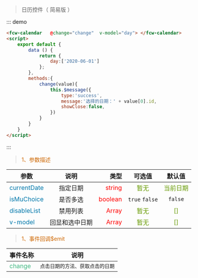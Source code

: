 
> 日历控件（ 简易版 ）

<div class="demo-block">
    <fcw-calendar   @change="change"  v-model="day"> </fcw-calendar>
    <script>
        export default {
            data () {
                return {
                    day:[]
                };
            },
            created(){
                let date = new Date();
                let m = (date.getMonth() + 1).length === 2?(date.getMonth() + 1): '0' + (date.getMonth() + 1);
                let d = (date.getDate()).toString().length === 2?date.getDate(): '0' + date.getDate();
                let day = date.getFullYear() + "-"+ m + "-" + d;
                this.day = [ day ];
            },
            methods:{
                change(value){
                    this.$message({
                        type:'success',
                        message:'选择的日期：' + value[0].id,
                        showClose:false,
                    })
                }
            }
        }
    </script>
</div>

::: demo 
``` html
<fcw-calendar   @change="change"  v-model="day"> </fcw-calendar>
<script>
    export default {
        data () {
            return {
                day:['2020-06-01']
            };
        },
        methods:{
            change(value){
                this.$message({
                    type:'success',
                    message:'选择的日期：' + value[0].id,
                    showClose:false,
                })
            }
        }
    }
</script>
```
:::

> <font color=#CD6600>1、参数描述</font>

参数|说明|类型|可选值|默认值
---|:--:|---:|:--:|:--:|
<font color=#0077AA>currentDate</font> | 指定日期 | <font color=red>string</font> | <font color=#669900>暂无</font> | <font color=#669900>当前日期</font>
<font color=#0077AA>isMuChoice</font> | 是否多选 | <font color=red> boolean</font> |  ``` true ``` ``` false ```  | ``` false ```
<font color=#0077AA>disableList</font> | 禁用列表 | <font color=red>Array</font> | <font color=#669900>暂无</font> | <font color=#669900>[]</font>
<font color=#0077AA>v-model</font> | 回显和选中日期 | <font color=red>Array</font> | <font color=#669900>暂无</font> | <font color=#669900>[]</font>

> <font color=#CD6600>1、事件回调$emit</font>

事件名称|说明 |
-----|:--:|
<font color=#42b983>change</font> | <font  size=2> 点击日期的方法、获取点击的日期 </font>